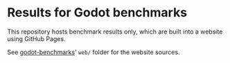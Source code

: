 # Results for Godot benchmarks

This repository hosts benchmark results only, which are built into a website
using GitHub Pages.

See [godot-benchmarks](https://github.com/godotengine/godot-benchmarks)' `web/`
folder for the website sources.
